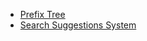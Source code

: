 * [Prefix Tree](./md/prefix_tree.md)
* [Search Suggestions System](./md/search_suggestions_system.md)
